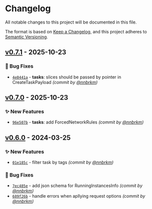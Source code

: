 # Changelog
All notable changes to this project will be documented in this file.

The format is based on [Keep a Changelog](https://keepachangelog.com/en/1.0.0/),
and this project adheres to [Semantic Versioning](https://semver.org/spec/v2.0.0.html).

## [v0.7.1] - 2025-10-23
### :bug: Bug Fixes
- [`4e0441a`](https://github.com/redat00/qarnot-sdk-go/commit/4e0441aa63677cd61ed3b0709e7eb398f86b9a82) - **tasks**: slices should be passed by pointer in CreateTaskPayload *(commit by [@nnbrkm](https://github.com/nnbrkm))*


## [v0.7.0] - 2025-10-23
### :sparkles: New Features
- [`96e507b`](https://github.com/redat00/qarnot-sdk-go/commit/96e507be86c61891236c8463726315bb0539ee6c) - **tasks**: add ForcedNetworkRules *(commit by [@nnbrkm](https://github.com/nnbrkm))*


## [v0.6.0] - 2024-03-25
### :sparkles: New Features
- [`01e185c`](https://github.com/redat00/qarnot-sdk-go/commit/01e185c084765e0be5e36d8472856e279ad0405a) - filter task by tags *(commit by [@nnbrkm](https://github.com/nnbrkm))*

### :bug: Bug Fixes
- [`7ec485e`](https://github.com/redat00/qarnot-sdk-go/commit/7ec485e8cae20ab99df2eb8d95c3c931b5e90364) - add json schema for RunningInstancesInfo *(commit by [@nnbrkm](https://github.com/nnbrkm))*
- [`689f26b`](https://github.com/redat00/qarnot-sdk-go/commit/689f26be2fd1771d973c361b44012316c0190c6c) - handle errors when apllying request options *(commit by [@nnbrkm](https://github.com/nnbrkm))*


[v0.6.0]: https://github.com/redat00/qarnot-sdk-go/compare/v0.5.0...v0.6.0
[v0.7.0]: https://github.com/redat00/qarnot-sdk-go/compare/v0.6.0...v0.7.0
[v0.7.1]: https://github.com/redat00/qarnot-sdk-go/compare/v0.7.0...v0.7.1
